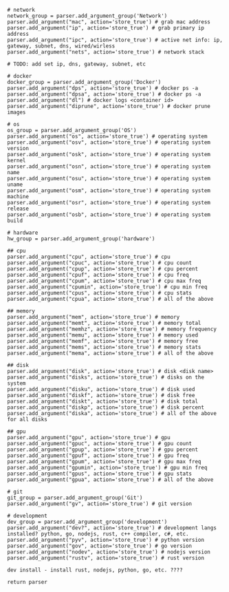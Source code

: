 
    # network
    network_group = parser.add_argument_group('Network')
    parser.add_argument("mac", action='store_true') # grab mac address
    parser.add_argument("ip", action='store_true') # grab primary ip address
    parser.add_argument("ipc", action='store_true') # active net info: ip, gateway, subnet, dns, wired/wirless
    parser.add_argument("nets", action='store_true') # network stack

    # TODO: add set ip, dns, gateway, subnet, etc

    # docker
    docker_group = parser.add_argument_group('Docker')
    parser.add_argument("dps", action='store_true') # docker ps -a
    parser.add_argument("dpsa", action='store_true') # docker ps -a
    parser.add_argument("dl") # docker logs <container id>
    parser.add_argument("diprune", action='store_true') # docker prune images

    # os
    os_group = parser.add_argument_group('OS')
    parser.add_argument("os", action='store_true') # operating system
    parser.add_argument("osv", action='store_true') # operating system version
    parser.add_argument("osk", action='store_true') # operating system kernel
    parser.add_argument("osn", action='store_true') # operating system name
    parser.add_argument("osu", action='store_true') # operating system uname
    parser.add_argument("osm", action='store_true') # operating system machine
    parser.add_argument("osr", action='store_true') # operating system release
    parser.add_argument("osb", action='store_true') # operating system build

    # hardware
    hw_group = parser.add_argument_group('hardware')

    ## cpu
    parser.add_argument("cpu", action='store_true') # cpu
    parser.add_argument("cpuc", action='store_true') # cpu count
    parser.add_argument("cpup", action='store_true') # cpu percent
    parser.add_argument("cpuf", action='store_true') # cpu freq
    parser.add_argument("cpum", action='store_true') # cpu max freq
    parser.add_argument("cpumin", action='store_true') # cpu min freq
    parser.add_argument("cpus", action='store_true') # cpu stats
    parser.add_argument("cpua", action='store_true') # all of the above

    ## memory
    parser.add_argument("mem", action='store_true') # memory
    parser.add_argument("memt", action='store_true') # memory total
    parser.add_argument("memhz", action='store_true') # memory frequency
    parser.add_argument("memu", action='store_true') # memory used
    parser.add_argument("memf", action='store_true') # memory free
    parser.add_argument("mems", action='store_true') # memory stats
    parser.add_argument("mema", action='store_true') # all of the above

    ## disk
    parser.add_argument("disk", action='store_true') # disk <disk name>
    parser.add_argument("disks", action='store_true') # disks on the system
    parser.add_argument("disku", action='store_true') # disk used
    parser.add_argument("diskf", action='store_true') # disk free
    parser.add_argument("diskt", action='store_true') # disk total
    parser.add_argument("diskp", action='store_true') # disk percent
    parser.add_argument("diska", action='store_true') # all of the above for all disks

    ## gpu
    parser.add_argument("gpu", action='store_true') # gpu
    parser.add_argument("gpuc", action='store_true') # gpu count
    parser.add_argument("gpup", action='store_true') # gpu percent
    parser.add_argument("gpuf", action='store_true') # gpu freq
    parser.add_argument("gpum", action='store_true') # gpu max freq
    parser.add_argument("gpumin", action='store_true') # gpu min freq
    parser.add_argument("gpus", action='store_true') # gpu stats
    parser.add_argument("gpua", action='store_true') # all of the above

    # git
    git_group = parser.add_argument_group('Git')
    parser.add_argument("gv", action='store_true') # git version

    # development
    dev_group = parser.add_argument_group('development')
    parser.add_argument("dev?", action='store_true') # development langs installed? python, go, nodejs, rust, c++ compiler, c#, etc.
    parser.add_argument("pyv", action='store_true') # python version
    parser.add_argument("gov", action='store_true') # go version
    parser.add_argument("nodev", action='store_true') # nodejs version
    parser.add_argument("rustv", action='store_true') # rust version

    dev install - install rust, nodejs, python, go, etc. ????

    return parser